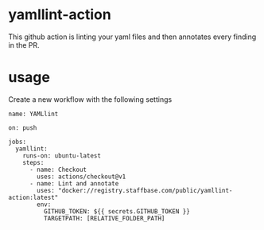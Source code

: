 # yamllint-action

This github action is linting your yaml files and then annotates every finding in the PR.

# usage

Create a new workflow with the following settings
```
name: YAMLlint

on: push

jobs:
  yamllint:
    runs-on: ubuntu-latest
    steps:
      - name: Checkout
        uses: actions/checkout@v1
      - name: Lint and annotate
        uses: "docker://registry.staffbase.com/public/yamllint-action:latest"
        env:
          GITHUB_TOKEN: ${{ secrets.GITHUB_TOKEN }}
          TARGETPATH: [RELATIVE_FOLDER_PATH]

```